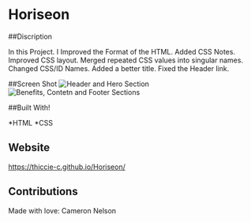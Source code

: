 # Horiseon
##Discription

In this Project. I Improved the Format of the HTML. Added CSS Notes. Improved CSS layout. Merged repeated CSS values into singular names. Changed CSS/ID Names. Added a better title. Fixed the Header link. 

##Screen Shot
![Header and Hero Section](https://user-images.githubusercontent.com/91172421/143726256-618aa7f5-2bec-4674-996b-1f4a7d650e35.png)
![Benefits, Contetn and Footer Sections ](https://user-images.githubusercontent.com/91172421/143726253-f6ca7fca-fbf5-4e8e-bee6-2fd6852299bd.png)

##Built With!

*HTML
*CSS

## Website
https://thiccie-c.github.io/Horiseon/

## Contributions
Made with love:
Cameron Nelson
